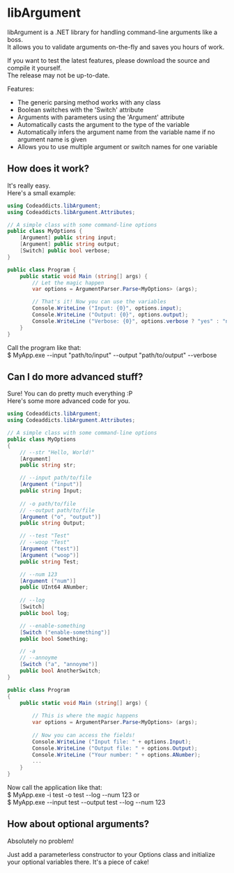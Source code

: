 # libArgument
libArgument is a .NET library for handling command-line arguments like a boss.  
It allows you to validate arguments on-the-fly and saves you hours of work.

If you want to test the latest features, please download the source and compile it yourself.  
The release may not be up-to-date.

Features:

* The generic parsing method works with any class
* Boolean switches with the 'Switch' attribute
* Arguments with parameters using the 'Argument' attribute
* Automatically casts the argument to the type of the variable
* Automatically infers the argument name from the variable name if no argument name is given
* Allows you to use multiple argument or switch names for one variable

## How does it work?
It's really easy.  
Here's a small example:

```cs
using Codeaddicts.libArgument;
using Codeaddicts.libArgument.Attributes;

// A simple class with some command-line options
public class MyOptions {
	[Argument] public string input;
	[Argument] public string output;
	[Switch] public bool verbose;
}

public class Program {
	public static void Main (string[] args) {
		// Let the magic happen
		var options = ArgumentParser.Parse<MyOptions> (args);

		// That's it! Now you can use the variables
		Console.WriteLine ("Input: {0}", options.input);
		Console.WriteLine ("Output: {0}", options.output);
		Console.WriteLine ("Verbose: {0}", options.verbose ? "yes" : "no");
	}
}
```

Call the program like that:  
$ MyApp.exe --input "path/to/input" --output "path/to/output" --verbose

## Can I do more advanced stuff?
Sure! You can do pretty much everything :P  
Here's some more advanced code for you.

```cs
using Codeaddicts.libArgument;
using Codeaddicts.libArgument.Attributes;

// A simple class with some command-line options
public class MyOptions
{
	// --str "Hello, World!"
	[Argument]
	public string str;

    // --input path/to/file
	[Argument ("input")]
	public string Input;
    
    // -o path/to/file
    // --output path/to/file
    [Argument ("o", "output")]
    public string Output;

    // --test "Test"
    // --woop "Test"
    [Argument ("test")]
    [Argument ("woop")]
    public string Test;

    // --num 123
    [Argument ("num")]
    public UInt64 ANumber;
    
    // --log
    [Switch]
    public bool log;

    // --enable-something
    [Switch ("enable-something")]
    public bool Something;

    // -a
    // --annoyme
    [Switch ("a", "annoyme")]
    public bool AnotherSwitch;
}

public class Program
{
	public static void Main (string[] args) {
    	
        // This is where the magic happens
        var options = ArgumentParser.Parse<MyOptions> (args);
        
        // Now you can access the fields!
        Console.WriteLine ("Input file: " + options.Input);
        Console.WriteLine ("Output file: " + options.Output);
        Console.WriteLine ("Your number: " + options.ANumber);
        ...
    }
}
```

Now call the application like that:  
$ MyApp.exe -i test -o test --log --num 123 or  
$ MyApp.exe --input test --output test --log --num 123

## How about optional arguments?
Absolutely no problem!

Just add a parameterless constructor to your Options class and initialize  
your optional variables there. It's a piece of cake!
